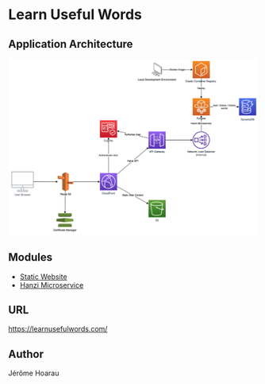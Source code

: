 # Learn Useful Words

## Application Architecture
![application_architecture](/misc/application_architecture.png)

## Modules
* [Static Website](https://github.com/Jayrome974/hanzi_ui)
* [Hanzi Microservice](https://github.com/Jayrome974/hanzi_springmvc)

## URL
https://learnusefulwords.com/

## Author
Jérôme Hoarau
